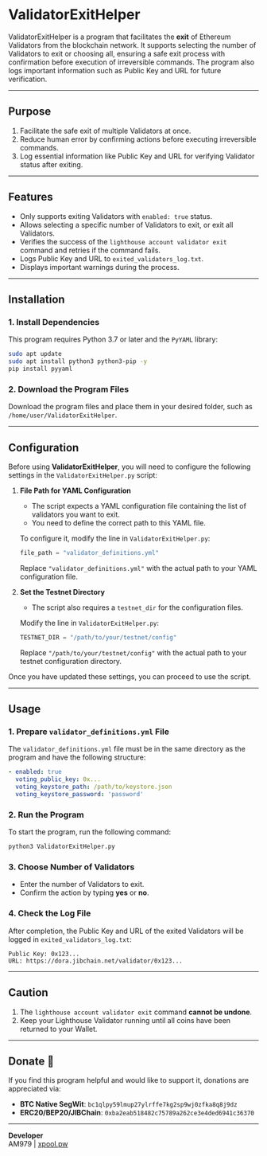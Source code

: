
# ValidatorExitHelper

ValidatorExitHelper is a program that facilitates the **exit** of Ethereum Validators from the blockchain network. It supports selecting the number of Validators to exit or choosing all, ensuring a safe exit process with confirmation before execution of irreversible commands. The program also logs important information such as Public Key and URL for future verification.

---

## Purpose
1. Facilitate the safe exit of multiple Validators at once.
2. Reduce human error by confirming actions before executing irreversible commands.
3. Log essential information like Public Key and URL for verifying Validator status after exiting.

---

## Features
- Only supports exiting Validators with `enabled: true` status.
- Allows selecting a specific number of Validators to exit, or exit all Validators.
- Verifies the success of the `lighthouse account validator exit` command and retries if the command fails.
- Logs Public Key and URL to `exited_validators_log.txt`.
- Displays important warnings during the process.

---

## Installation

### 1. Install Dependencies
This program requires Python 3.7 or later and the `PyYAML` library:
```bash
sudo apt update
sudo apt install python3 python3-pip -y
pip install pyyaml
```

### 2. Download the Program Files
Download the program files and place them in your desired folder, such as `/home/user/ValidatorExitHelper`.

---

## Configuration

Before using **ValidatorExitHelper**, you will need to configure the following settings in the `ValidatorExitHelper.py` script:

1. **File Path for YAML Configuration**
   - The script expects a YAML configuration file containing the list of validators you want to exit. 
   - You need to define the correct path to this YAML file.
   
   To configure it, modify the line in `ValidatorExitHelper.py`:
   ```python
   file_path = "validator_definitions.yml"
   ```

   Replace `"validator_definitions.yml"` with the actual path to your YAML configuration file.

2. **Set the Testnet Directory**
   - The script also requires a `testnet_dir` for the configuration files.
   
   Modify the line in `ValidatorExitHelper.py`:
   ```python
   TESTNET_DIR = "/path/to/your/testnet/config"
   ```

   Replace `"/path/to/your/testnet/config"` with the actual path to your testnet configuration directory.

Once you have updated these settings, you can proceed to use the script.

---

## Usage

### 1. Prepare `validator_definitions.yml` File
The `validator_definitions.yml` file must be in the same directory as the program and have the following structure:
```yaml
- enabled: true
  voting_public_key: 0x...
  voting_keystore_path: /path/to/keystore.json
  voting_keystore_password: 'password'
```

### 2. Run the Program
To start the program, run the following command:
```bash
python3 ValidatorExitHelper.py
```

### 3. Choose Number of Validators
- Enter the number of Validators to exit.
- Confirm the action by typing **yes** or **no**.

### 4. Check the Log File
After completion, the Public Key and URL of the exited Validators will be logged in `exited_validators_log.txt`:
```plaintext
Public Key: 0x123...
URL: https://dora.jibchain.net/validator/0x123...
```

---

## Caution
1. The `lighthouse account validator exit` command **cannot be undone**.
2. Keep your Lighthouse Validator running until all coins have been returned to your Wallet.

---

## Donate 💖
If you find this program helpful and would like to support it, donations are appreciated via:

- **BTC Native SegWit**: `bc1qlpy59lmup27ylrffe7kg2sp9wj0zfka8q8j9dz`
- **ERC20/BEP20/JIBChain**: `0xba2eab518482c75789a262ce3e4ded6941c36370`

---

**Developer**  
AM979 | [xpool.pw](https://xpool.pw)

